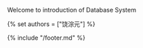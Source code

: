 
Welcome to introduction of Database System


{% set authors = ["饶淙元"] %}

{% include "/footer.md" %}
